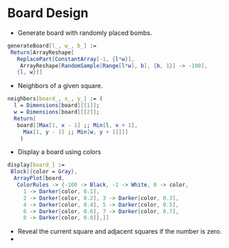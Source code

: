 # Board Design

* Generate board with randomly placed bombs.

```mathematica
generateBoard[l_, w_, b_] :=
 Return[ArrayReshape[
   ReplacePart[ConstantArray[-1, {l*w}],
   	ArrayReshape[RandomSample[Range[l*w], b], {b, 1}] -> -100], 
   {l, w}]]
```

* Neighbors of a given square.

```mathematica
neighbors[board_, x_, y_] := (
  l = Dimensions[board][[1]];
  w = Dimensions[board][[2]];
  Return[
   board[[Max[1, x - 1] ;; Min[l, x + 1], 
     Max[1, y - 1] ;; Min[w, y + 1]]]]
	)
```

* Display a board using colors

```mathematica
display[board_] := 
 Block[{color = Gray}, 
  ArrayPlot[board, 
   ColorRules -> {-100 -> Black, -1 -> White, 0 -> color, 
     1 -> Darker[color, 0.1],
     2 -> Darker[color, 0.2], 3 -> Darker[color, 0.3], 
     4 -> Darker[color, 0.4], 5 -> Darker[color, 0.5],
     6 -> Darker[color, 0.6], 7 -> Darker[color, 0.7], 
     8 -> Darker[color, 0.8]},]]
```

* Reveal the current square and adjacent squares if the number is zero.
* 
